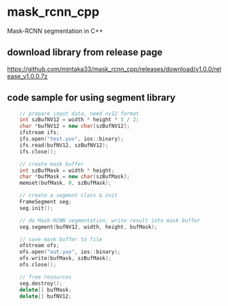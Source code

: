 # mask_rcnn_cpp
Mask-RCNN segmentation in C++

## download library from release page

https://github.com/mintaka33/mask_rcnn_cpp/releases/download/v1.0.0/release_v1.0.0.7z


## code sample for using segment library
```c++
    // prepare input data, need nv12 format
    int szBufNV12 = width * height * 3 / 2;
    char *bufNV12 = new char[szBufNV12];
    ifstream ifs;
    ifs.open("test.yuv", ios::binary);
    ifs.read(bufNV12, szBufNV12);
    ifs.close();

    // create mask buffer
    int szBufMask = width * height;
    char *bufMask = new char[szBufMask];
    memset(bufMask, 0, szBufMask);

    // create a segment class & init
    FrameSegment seg;
    seg.init();

    // do Mask-RCNN segmentation, write result into mask buffer
    seg.segment(bufNV12, width, height, bufMask);

    // save mask buffer to file
    ofstream ofs;
    ofs.open("out.yuv", ios::binary);
    ofs.write(bufMask, szBufMask);
    ofs.close();

    // free resources
    seg.destroy();
    delete[] bufMask;
    delete[] bufNV12;
```
